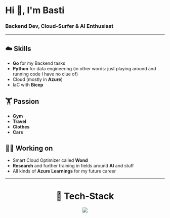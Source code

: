 # Hi 👋, I'm Basti

### Backend Dev, Cloud-Surfer & AI Enthusiast
---

## ☁️ Skills
- **Go** for my Backend tasks
- **Python** for data engineering (in other words: just playing around and running code I have no clue of)
- Cloud (mostly in **Azure**)
- IaC with **Bicep**


## 🏋️ Passion
- **Gym**
- **Travel**
- **Clothes**
- **Cars**

## 🧑‍💻 Working on
- Smart Cloud Optimizer called **Wond**
- **Research** and further training in fields around **AI** and stuff
- All kinds of **Azure Learnings** for my future career
---

<div align="center">

# 📡 Tech-Stack

  <a href="https://skillicons.dev">
    <img src="https://skillicons.dev/icons?i=python,go,nodejs,ts,azure,apple,mysql,git&perline=4" />
  </a>
  
</div>
